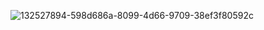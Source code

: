 ![132527894-598d686a-8099-4d66-9709-38ef3f80592c](https://user-images.githubusercontent.com/98834933/153700606-c30f680b-4a7f-4066-a865-debd9a7453d9.png)
